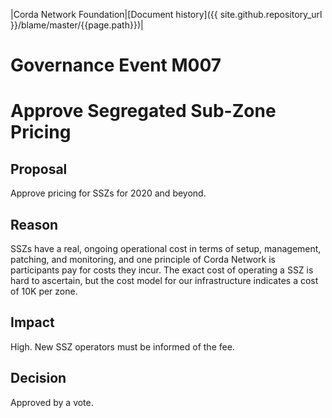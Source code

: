 |Corda Network Foundation|[Document history]({{ site.github.repository_url }}/blame/master/{{page.path}})|

Governance Event M007
=====================

Approve Segregated Sub-Zone Pricing
===================================

Proposal
--------
Approve pricing for SSZs for 2020 and beyond.

Reason
------
SSZs have a real, ongoing operational cost in terms of setup, management, patching, and monitoring, and one principle of 
Corda Network is participants pay for costs they incur.
The exact cost of operating a SSZ is hard to ascertain, but the cost model for our infrastructure indicates a cost of 
10K per zone.

Impact
------
High. New SSZ operators must be informed of the fee.

Decision
--------
Approved by a vote.